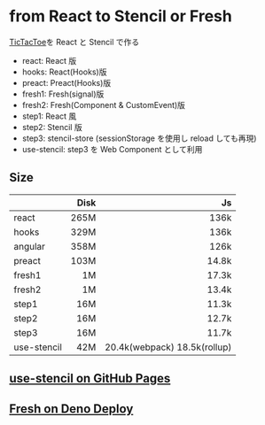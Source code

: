 # from React to Stencil or Fresh

[TicTacToe](https://reactjs.org/tutorial/tutorial.html)を React と Stencil で作る

- react: React 版
- hooks: React(Hooks)版
- preact: Preact(Hooks)版
- fresh1: Fresh(signal)版
- fresh2: Fresh(Component & CustomEvent)版
- step1: React 風
- step2: Stencil 版
- step3: stencil-store (sessionStorage を使用し reload しても再現)
- use-stencil: step3 を Web Component として利用

## Size

|             | Disk |                           Js |
| :---------- | ---: | ---------------------------: |
| react       | 265M |                         136k |
| hooks       | 329M |                         136k |
| angular     | 358M |                         126k |
| preact      | 103M |                        14.8k |
| fresh1      |   1M |                        17.3k |
| fresh2      |   1M |                        13.4k |
| step1       |  16M |                        11.3k |
| step2       |  16M |                        12.7k |
| step3       |  16M |                        11.7k |
| use-stencil |  42M | 20.4k(webpack) 18.5k(rollup) |

## [use-stencil on GitHub Pages](https://shingo1551.github.io/TicTocToe/)

## [Fresh on Deno Deploy](https://tictoctoe.deno.dev/)

